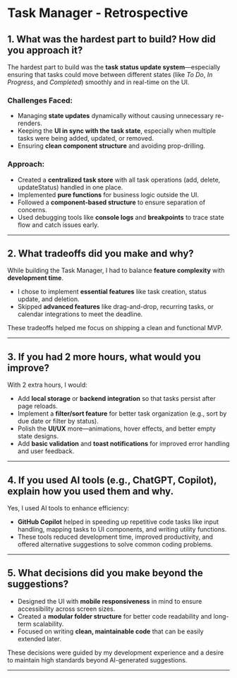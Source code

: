 # Task Manager - Retrospective

## 1. What was the hardest part to build? How did you approach it?

The hardest part to build was the **task status update system**—especially ensuring that tasks could move between different states (like *To Do*, *In Progress*, and *Completed*) smoothly and in real-time on the UI.

### Challenges Faced:
- Managing **state updates** dynamically without causing unnecessary re-renders.
- Keeping the **UI in sync with the task state**, especially when multiple tasks were being added, updated, or removed.
- Ensuring **clean component structure** and avoiding prop-drilling.

### Approach:
- Created a **centralized task store** with all task operations (add, delete, updateStatus) handled in one place.
- Implemented **pure functions** for business logic outside the UI.
- Followed a **component-based structure** to ensure separation of concerns.
- Used debugging tools like **console logs** and **breakpoints** to trace state flow and catch issues early.

---

## 2. What tradeoffs did you make and why?

While building the Task Manager, I had to balance **feature complexity** with **development time**.

- I chose to implement **essential features** like task creation, status update, and deletion.
- Skipped **advanced features** like drag-and-drop, recurring tasks, or calendar integrations to meet the deadline.

These tradeoffs helped me focus on shipping a clean and functional MVP.

---

## 3. If you had 2 more hours, what would you improve?

With 2 extra hours, I would:

- Add **local storage** or **backend integration** so that tasks persist after page reloads.
- Implement a **filter/sort feature** for better task organization (e.g., sort by due date or filter by status).
- Polish the **UI/UX** more—animations, hover effects, and better empty state designs.
- Add **basic validation** and **toast notifications** for improved error handling and user feedback.

---

## 4. If you used AI tools (e.g., ChatGPT, Copilot), explain how you used them and why.

Yes, I used AI tools to enhance efficiency:

- **GitHub Copilot** helped in speeding up repetitive code tasks like input handling, mapping tasks to UI components, and writing utility functions.
- These tools reduced development time, improved productivity, and offered alternative suggestions to solve common coding problems.

---

## 5. What decisions did you make beyond the suggestions?

- Designed the UI with **mobile responsiveness** in mind to ensure accessibility across screen sizes.
- Created a **modular folder structure** for better code readability and long-term scalability.
- Focused on writing **clean, maintainable code** that can be easily extended later.

These decisions were guided by my development experience and a desire to maintain high standards beyond AI-generated suggestions.

---
